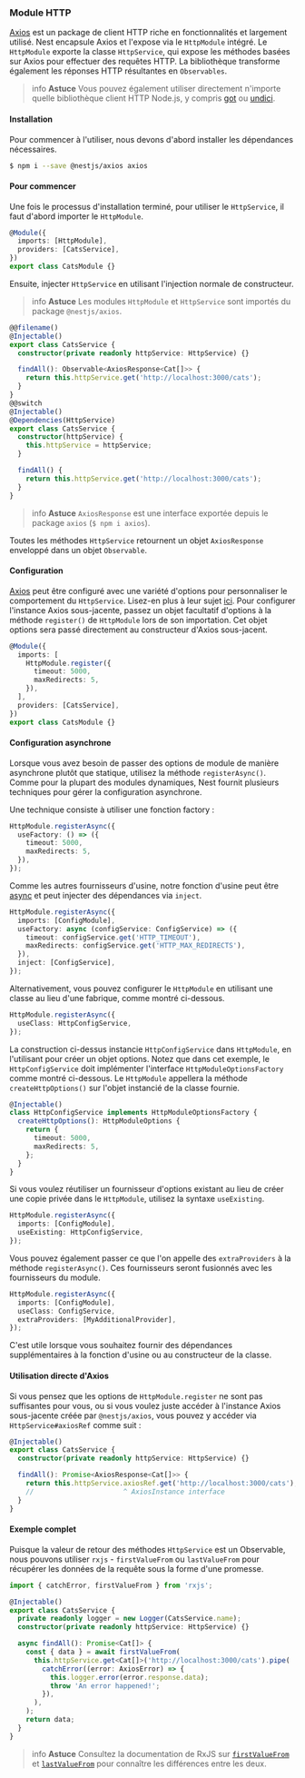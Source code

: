 ### Module HTTP

[Axios](https://github.com/axios/axios) est un package de client HTTP riche en fonctionnalités et largement utilisé. Nest encapsule Axios et l'expose via le `HttpModule` intégré. Le `HttpModule` exporte la classe `HttpService`, qui expose les méthodes basées sur Axios pour effectuer des requêtes HTTP. La bibliothèque transforme également les réponses HTTP résultantes en `Observables`.

> info **Astuce** Vous pouvez également utiliser directement n'importe quelle bibliothèque client HTTP Node.js, y compris [got](https://github.com/sindresorhus/got) ou [undici](https://github.com/nodejs/undici).

#### Installation

Pour commencer à l'utiliser, nous devons d'abord installer les dépendances nécessaires.

```bash
$ npm i --save @nestjs/axios axios
```

#### Pour commencer

Une fois le processus d'installation terminé, pour utiliser le `HttpService`, il faut d'abord importer le `HttpModule`.

```typescript
@Module({
  imports: [HttpModule],
  providers: [CatsService],
})
export class CatsModule {}
```

Ensuite, injecter `HttpService` en utilisant l'injection normale de constructeur.

> info **Astuce** Les modules `HttpModule` et `HttpService` sont importés du package `@nestjs/axios`.

```typescript
@@filename()
@Injectable()
export class CatsService {
  constructor(private readonly httpService: HttpService) {}

  findAll(): Observable<AxiosResponse<Cat[]>> {
    return this.httpService.get('http://localhost:3000/cats');
  }
}
@@switch
@Injectable()
@Dependencies(HttpService)
export class CatsService {
  constructor(httpService) {
    this.httpService = httpService;
  }

  findAll() {
    return this.httpService.get('http://localhost:3000/cats');
  }
}
```

> info **Astuce** `AxiosResponse` est une interface exportée depuis le package `axios` (`$ npm i axios`).

Toutes les méthodes `HttpService` retournent un objet `AxiosResponse` enveloppé dans un objet `Observable`.

#### Configuration

[Axios](https://github.com/axios/axios) peut être configuré avec une variété d'options pour personnaliser le comportement du `HttpService`. Lisez-en plus à leur sujet [ici](https://github.com/axios/axios#request-config). Pour configurer l'instance Axios sous-jacente, passez un objet facultatif d'options à la méthode `register()` de `HttpModule` lors de son importation. Cet objet options sera passé directement au constructeur d'Axios sous-jacent.

```typescript
@Module({
  imports: [
    HttpModule.register({
      timeout: 5000,
      maxRedirects: 5,
    }),
  ],
  providers: [CatsService],
})
export class CatsModule {}
```

#### Configuration asynchrone

Lorsque vous avez besoin de passer des options de module de manière asynchrone plutôt que statique, utilisez la méthode `registerAsync()`. Comme pour la plupart des modules dynamiques, Nest fournit plusieurs techniques pour gérer la configuration asynchrone.

Une technique consiste à utiliser une fonction factory :

```typescript
HttpModule.registerAsync({
  useFactory: () => ({
    timeout: 5000,
    maxRedirects: 5,
  }),
});
```

Comme les autres fournisseurs d'usine, notre fonction d'usine peut être [async](/fundamentals/custom-providers#fournisseurs-de-factory--usefactory) et peut injecter des dépendances via `inject`.

```typescript
HttpModule.registerAsync({
  imports: [ConfigModule],
  useFactory: async (configService: ConfigService) => ({
    timeout: configService.get('HTTP_TIMEOUT'),
    maxRedirects: configService.get('HTTP_MAX_REDIRECTS'),
  }),
  inject: [ConfigService],
});
```

Alternativement, vous pouvez configurer le `HttpModule` en utilisant une classe au lieu d'une fabrique, comme montré ci-dessous.

```typescript
HttpModule.registerAsync({
  useClass: HttpConfigService,
});
```

La construction ci-dessus instancie `HttpConfigService` dans `HttpModule`, en l'utilisant pour créer un objet options. Notez que dans cet exemple, le `HttpConfigService` doit implémenter l'interface `HttpModuleOptionsFactory` comme montré ci-dessous. Le `HttpModule` appellera la méthode `createHttpOptions()` sur l'objet instancié de la classe fournie.

```typescript
@Injectable()
class HttpConfigService implements HttpModuleOptionsFactory {
  createHttpOptions(): HttpModuleOptions {
    return {
      timeout: 5000,
      maxRedirects: 5,
    };
  }
}
```

Si vous voulez réutiliser un fournisseur d'options existant au lieu de créer une copie privée dans le `HttpModule`, utilisez la syntaxe `useExisting`.

```typescript
HttpModule.registerAsync({
  imports: [ConfigModule],
  useExisting: HttpConfigService,
});
```

Vous pouvez également passer ce que l'on appelle des `extraProviders` à la méthode `registerAsync()`. Ces fournisseurs seront fusionnés avec les fournisseurs du module.

```typescript
HttpModule.registerAsync({
  imports: [ConfigModule],
  useClass: ConfigService,
  extraProviders: [MyAdditionalProvider],
});
```

C'est utile lorsque vous souhaitez fournir des dépendances supplémentaires à la fonction d'usine ou au constructeur de la classe.

#### Utilisation directe d'Axios

Si vous pensez que les options de `HttpModule.register` ne sont pas suffisantes pour vous, ou si vous voulez juste accéder à l'instance Axios sous-jacente créée par `@nestjs/axios`, vous pouvez y accéder via `HttpService#axiosRef` comme suit :

```typescript
@Injectable()
export class CatsService {
  constructor(private readonly httpService: HttpService) {}

  findAll(): Promise<AxiosResponse<Cat[]>> {
    return this.httpService.axiosRef.get('http://localhost:3000/cats');
    //                      ^ AxiosInstance interface
  }
}
```

#### Exemple complet

Puisque la valeur de retour des méthodes `HttpService` est un Observable, nous pouvons utiliser `rxjs` - `firstValueFrom` ou `lastValueFrom` pour récupérer les données de la requête sous la forme d'une promesse.

```typescript
import { catchError, firstValueFrom } from 'rxjs';

@Injectable()
export class CatsService {
  private readonly logger = new Logger(CatsService.name);
  constructor(private readonly httpService: HttpService) {}

  async findAll(): Promise<Cat[]> {
    const { data } = await firstValueFrom(
      this.httpService.get<Cat[]>('http://localhost:3000/cats').pipe(
        catchError((error: AxiosError) => {
          this.logger.error(error.response.data);
          throw 'An error happened!';
        }),
      ),
    );
    return data;
  }
}
```

> info **Astuce** Consultez la documentation de RxJS sur [`firstValueFrom`](https://rxjs.dev/api/index/function/firstValueFrom) et [`lastValueFrom`](https://rxjs.dev/api/index/function/lastValueFrom) pour connaître les différences entre les deux.
